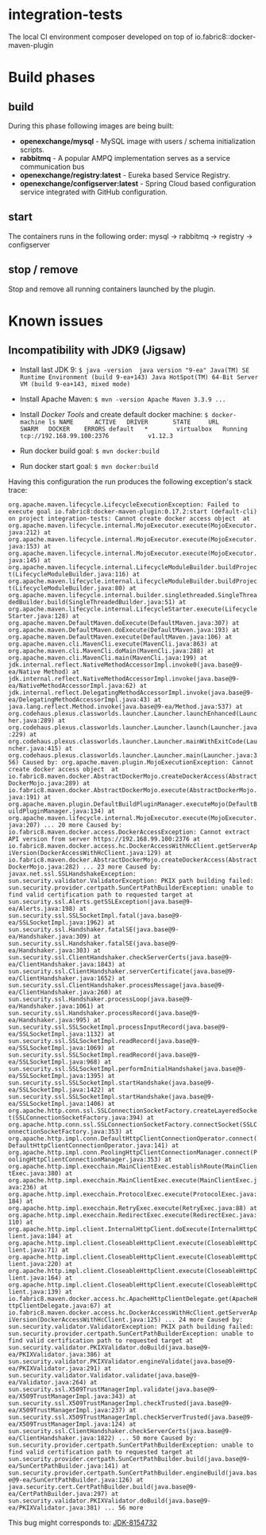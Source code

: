 # integration-tests

The local CI environment composer developed on top of io.fabric8::docker-maven-plugin

# Build phases

## build

During this phase following images are being built:

- __openexchange/mysql__ - MySQL image with users / schema initialization scripts.
- __rabbitmq__ - A popular AMPQ implementation serves as a service communication bus 
- __openexchange/registry:latest__ - Eureka based Service Registry.
- __openexchange/configserver:latest__ - Spring Cloud based configuration service integrated with GitHub configuration. 

## start

The containers runs in the following order: mysql -> rabbitmq -> registry -> configserver

## stop / remove
                                 
Stop and remove all running containers launched by the plugin.

# Known issues

## Incompatibility with JDK9 (Jigsaw)

- Install last JDK 9: `$ java -version 
java version "9-ea"
Java(TM) SE Runtime Environment (build 9-ea+143)
Java HotSpot(TM) 64-Bit Server VM (build 9-ea+143, mixed mode)`

- Install Apache Maven: `$ mvn -version
Apache Maven 3.3.9 ... `

- Install _Docker Tools_ and create default docker machine: `$ docker-machine ls
 NAME      ACTIVE   DRIVER       STATE     URL                         SWARM   DOCKER    ERRORS
 default   *        virtualbox   Running   tcp://192.168.99.100:2376           v1.12.3`

- Run docker build goal: `$ mvn docker:build`

- Run docker start goal: `$ mvn docker:build`

Having this configuration the run produces the following exception's stack trace:

`org.apache.maven.lifecycle.LifecycleExecutionException: Failed to execute goal io.fabric8:docker-maven-plugin:0.17.2:start (default-cli) on project integration-tests: Cannot create docker access object 
 	at org.apache.maven.lifecycle.internal.MojoExecutor.execute(MojoExecutor.java:212)
 	at org.apache.maven.lifecycle.internal.MojoExecutor.execute(MojoExecutor.java:153)
 	at org.apache.maven.lifecycle.internal.MojoExecutor.execute(MojoExecutor.java:145)
 	at org.apache.maven.lifecycle.internal.LifecycleModuleBuilder.buildProject(LifecycleModuleBuilder.java:116)
 	at org.apache.maven.lifecycle.internal.LifecycleModuleBuilder.buildProject(LifecycleModuleBuilder.java:80)
 	at org.apache.maven.lifecycle.internal.builder.singlethreaded.SingleThreadedBuilder.build(SingleThreadedBuilder.java:51)
 	at org.apache.maven.lifecycle.internal.LifecycleStarter.execute(LifecycleStarter.java:128)
 	at org.apache.maven.DefaultMaven.doExecute(DefaultMaven.java:307)
 	at org.apache.maven.DefaultMaven.doExecute(DefaultMaven.java:193)
 	at org.apache.maven.DefaultMaven.execute(DefaultMaven.java:106)
 	at org.apache.maven.cli.MavenCli.execute(MavenCli.java:863)
 	at org.apache.maven.cli.MavenCli.doMain(MavenCli.java:288)
 	at org.apache.maven.cli.MavenCli.main(MavenCli.java:199)
 	at jdk.internal.reflect.NativeMethodAccessorImpl.invoke0(java.base@9-ea/Native Method)
 	at jdk.internal.reflect.NativeMethodAccessorImpl.invoke(java.base@9-ea/NativeMethodAccessorImpl.java:62)
 	at jdk.internal.reflect.DelegatingMethodAccessorImpl.invoke(java.base@9-ea/DelegatingMethodAccessorImpl.java:43)
 	at java.lang.reflect.Method.invoke(java.base@9-ea/Method.java:537)
 	at org.codehaus.plexus.classworlds.launcher.Launcher.launchEnhanced(Launcher.java:289)
 	at org.codehaus.plexus.classworlds.launcher.Launcher.launch(Launcher.java:229)
 	at org.codehaus.plexus.classworlds.launcher.Launcher.mainWithExitCode(Launcher.java:415)
 	at org.codehaus.plexus.classworlds.launcher.Launcher.main(Launcher.java:356)
 Caused by: org.apache.maven.plugin.MojoExecutionException: Cannot create docker access object 
 	at io.fabric8.maven.docker.AbstractDockerMojo.createDockerAccess(AbstractDockerMojo.java:289)
 	at io.fabric8.maven.docker.AbstractDockerMojo.execute(AbstractDockerMojo.java:191)
 	at org.apache.maven.plugin.DefaultBuildPluginManager.executeMojo(DefaultBuildPluginManager.java:134)
 	at org.apache.maven.lifecycle.internal.MojoExecutor.execute(MojoExecutor.java:207)
 	... 20 more
 Caused by: io.fabric8.maven.docker.access.DockerAccessException: Cannot extract API version from server https://192.168.99.100:2376
 	at io.fabric8.maven.docker.access.hc.DockerAccessWithHcClient.getServerApiVersion(DockerAccessWithHcClient.java:129)
 	at io.fabric8.maven.docker.AbstractDockerMojo.createDockerAccess(AbstractDockerMojo.java:282)
 	... 23 more
 Caused by: javax.net.ssl.SSLHandshakeException: sun.security.validator.ValidatorException: PKIX path building failed: sun.security.provider.certpath.SunCertPathBuilderException: unable to find valid certification path to requested target
 	at sun.security.ssl.Alerts.getSSLException(java.base@9-ea/Alerts.java:198)
 	at sun.security.ssl.SSLSocketImpl.fatal(java.base@9-ea/SSLSocketImpl.java:1962)
 	at sun.security.ssl.Handshaker.fatalSE(java.base@9-ea/Handshaker.java:309)
 	at sun.security.ssl.Handshaker.fatalSE(java.base@9-ea/Handshaker.java:303)
 	at sun.security.ssl.ClientHandshaker.checkServerCerts(java.base@9-ea/ClientHandshaker.java:1843)
 	at sun.security.ssl.ClientHandshaker.serverCertificate(java.base@9-ea/ClientHandshaker.java:1652)
 	at sun.security.ssl.ClientHandshaker.processMessage(java.base@9-ea/ClientHandshaker.java:260)
 	at sun.security.ssl.Handshaker.processLoop(java.base@9-ea/Handshaker.java:1061)
 	at sun.security.ssl.Handshaker.processRecord(java.base@9-ea/Handshaker.java:995)
 	at sun.security.ssl.SSLSocketImpl.processInputRecord(java.base@9-ea/SSLSocketImpl.java:1132)
 	at sun.security.ssl.SSLSocketImpl.readRecord(java.base@9-ea/SSLSocketImpl.java:1069)
 	at sun.security.ssl.SSLSocketImpl.readRecord(java.base@9-ea/SSLSocketImpl.java:968)
 	at sun.security.ssl.SSLSocketImpl.performInitialHandshake(java.base@9-ea/SSLSocketImpl.java:1395)
 	at sun.security.ssl.SSLSocketImpl.startHandshake(java.base@9-ea/SSLSocketImpl.java:1422)
 	at sun.security.ssl.SSLSocketImpl.startHandshake(java.base@9-ea/SSLSocketImpl.java:1406)
 	at org.apache.http.conn.ssl.SSLConnectionSocketFactory.createLayeredSocket(SSLConnectionSocketFactory.java:394)
 	at org.apache.http.conn.ssl.SSLConnectionSocketFactory.connectSocket(SSLConnectionSocketFactory.java:353)
 	at org.apache.http.impl.conn.DefaultHttpClientConnectionOperator.connect(DefaultHttpClientConnectionOperator.java:141)
 	at org.apache.http.impl.conn.PoolingHttpClientConnectionManager.connect(PoolingHttpClientConnectionManager.java:353)
 	at org.apache.http.impl.execchain.MainClientExec.establishRoute(MainClientExec.java:380)
 	at org.apache.http.impl.execchain.MainClientExec.execute(MainClientExec.java:236)
 	at org.apache.http.impl.execchain.ProtocolExec.execute(ProtocolExec.java:184)
 	at org.apache.http.impl.execchain.RetryExec.execute(RetryExec.java:88)
 	at org.apache.http.impl.execchain.RedirectExec.execute(RedirectExec.java:110)
 	at org.apache.http.impl.client.InternalHttpClient.doExecute(InternalHttpClient.java:184)
 	at org.apache.http.impl.client.CloseableHttpClient.execute(CloseableHttpClient.java:71)
 	at org.apache.http.impl.client.CloseableHttpClient.execute(CloseableHttpClient.java:220)
 	at org.apache.http.impl.client.CloseableHttpClient.execute(CloseableHttpClient.java:164)
 	at org.apache.http.impl.client.CloseableHttpClient.execute(CloseableHttpClient.java:139)
 	at io.fabric8.maven.docker.access.hc.ApacheHttpClientDelegate.get(ApacheHttpClientDelegate.java:67)
 	at io.fabric8.maven.docker.access.hc.DockerAccessWithHcClient.getServerApiVersion(DockerAccessWithHcClient.java:125)
 	... 24 more
 Caused by: sun.security.validator.ValidatorException: PKIX path building failed: sun.security.provider.certpath.SunCertPathBuilderException: unable to find valid certification path to requested target
 	at sun.security.validator.PKIXValidator.doBuild(java.base@9-ea/PKIXValidator.java:386)
 	at sun.security.validator.PKIXValidator.engineValidate(java.base@9-ea/PKIXValidator.java:291)
 	at sun.security.validator.Validator.validate(java.base@9-ea/Validator.java:264)
 	at sun.security.ssl.X509TrustManagerImpl.validate(java.base@9-ea/X509TrustManagerImpl.java:343)
 	at sun.security.ssl.X509TrustManagerImpl.checkTrusted(java.base@9-ea/X509TrustManagerImpl.java:237)
 	at sun.security.ssl.X509TrustManagerImpl.checkServerTrusted(java.base@9-ea/X509TrustManagerImpl.java:124)
 	at sun.security.ssl.ClientHandshaker.checkServerCerts(java.base@9-ea/ClientHandshaker.java:1822)
 	... 50 more
 Caused by: sun.security.provider.certpath.SunCertPathBuilderException: unable to find valid certification path to requested target
 	at sun.security.provider.certpath.SunCertPathBuilder.build(java.base@9-ea/SunCertPathBuilder.java:141)
 	at sun.security.provider.certpath.SunCertPathBuilder.engineBuild(java.base@9-ea/SunCertPathBuilder.java:126)
 	at java.security.cert.CertPathBuilder.build(java.base@9-ea/CertPathBuilder.java:297)
 	at sun.security.validator.PKIXValidator.doBuild(java.base@9-ea/PKIXValidator.java:381)
 	... 56 more` 

This bug might corresponds to: [JDK-8154732](https://bugs.openjdk.java.net/browse/JDK-8154732) 
